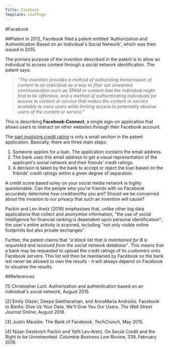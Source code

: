 ```yaml
---
Title: Facebook
Template: LeafPage
---
```


#Facebook

##Patent
In 2012, Facebook filed a patent entitled 'Authorization and Authentication Based on an Individual's Social Network', which was then issued in 2015. 

The primary purpose of the invention described in the patent is to allow an individual to access content through a social network identification. The patent says:

>*"The invention provides a method of authorizing transmission of content to an individual as a way to filter out unwanted communication such as SPAM or content that the individual might find to be offensive, and a method of authenticating individuals for access to content or service that makes the content or service available to more users while limiting access to potentially abusive users of the content or service."*

This is describing **Facebook-Connect**, a single sign-on application that allows users to interact on other websites through their Facebook account. 

The [part involving credit rating](http://db716.user.srcf.net/eim/course/credit-scores/Credit_Scores/facebookpatent/quote) is only a small section in the patent application. Basically, there are three main steps:
  1. Someone applies for a loan. The application contains the email address.
  2. The bank uses this email address to get a visual representation of the applicant's social network and their friends' credit ratings. 
  3. A decision is taken by the bank to accept or reject the loan based on the friends' credit ratings within a given degree of separation.
  
A credit score based soley on your social media network is highly questionable. Can the people who you're friends with on Facebook accurately determine how creditworthy you are? Should we be concerned about the invasion to our privacy that such an invention will cause? 

Packin and Lev-Aretz (2016) emphasises that, unlike other big data applications that collect and anonymise information, "the use of social intelligence for financial ranking is dependent upon personal identification";  the user's entire activity is scanned, including "not only visible online footprints but also private exchanges".

Further, the patent claims that *"a black list that is maintained for B is requested and received from the social network database”*. This means that a bank may be requested to upload the credit ratings of its customers onto Facebook servers. This list will then be maintained by Facebook so the bank will never be allowed to own the results - it will always depend on Facebook to visualise the results.

##References 

[1] Christopher Lunt. Authorization and authentication based on an individual's social network, August 2015. 

[2] Emily Glazer, Deepa Seetharaman, and AnnaMaria Andriotis. Facebook to Banks: Give Us Your Data, We'll Give You Our Users. *The Wall Street Journal Online*, August 2018. 

[3] Justin Mauldin. The Bank of Facebook. *TechCrunch*, May 2015. 

[4] Nizan Geslevich Packin and Yafit Lev-Aretz. On Social Credit and the Right to be Unnetworked. *Columbia Business Law Review,* 339, February 2016. 

